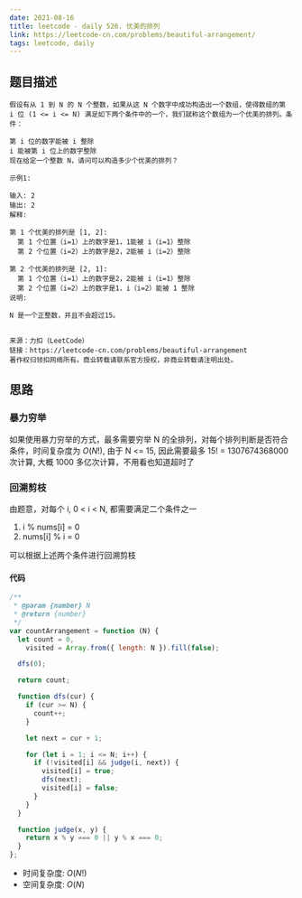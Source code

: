```yaml
---
date: 2021-08-16
title: leetcode - daily 526. 优美的排列
link: https://leetcode-cn.com/problems/beautiful-arrangement/
tags: leetcode, daily
---
```


## 题目描述

```
假设有从 1 到 N 的 N 个整数，如果从这 N 个数字中成功构造出一个数组，使得数组的第 i 位 (1 <= i <= N) 满足如下两个条件中的一个，我们就称这个数组为一个优美的排列。条件：

第 i 位的数字能被 i 整除
i 能被第 i 位上的数字整除
现在给定一个整数 N，请问可以构造多少个优美的排列？

示例1:

输入: 2
输出: 2
解释:

第 1 个优美的排列是 [1, 2]:
  第 1 个位置（i=1）上的数字是1，1能被 i（i=1）整除
  第 2 个位置（i=2）上的数字是2，2能被 i（i=2）整除

第 2 个优美的排列是 [2, 1]:
  第 1 个位置（i=1）上的数字是2，2能被 i（i=1）整除
  第 2 个位置（i=2）上的数字是1，i（i=2）能被 1 整除
说明:

N 是一个正整数，并且不会超过15。


来源：力扣（LeetCode）
链接：https://leetcode-cn.com/problems/beautiful-arrangement
著作权归领扣网络所有。商业转载请联系官方授权，非商业转载请注明出处。
```

## 思路

### 暴力穷举

如果使用暴力穷举的方式，最多需要穷举 N 的全排列，对每个排列判断是否符合条件，时间复杂度为 $O(N!)$, 由于 N <= 15, 因此需要最多 15! = 1307674368000 次计算, 大概 1000 多亿次计算，不用看也知道超时了

### 回溯剪枝

由题意，对每个 i, 0 < i < N, 都需要满足二个条件之一

1. i % nums[i] = 0
2. nums[i] % i = 0

可以根据上述两个条件进行回溯剪枝

#### 代码

```js
/**
 * @param {number} N
 * @return {number}
 */
var countArrangement = function (N) {
  let count = 0,
    visited = Array.from({ length: N }).fill(false);

  dfs(0);

  return count;

  function dfs(cur) {
    if (cur >= N) {
      count++;
    }

    let next = cur + 1;

    for (let i = 1; i <= N; i++) {
      if (!visited[i] && judge(i, next)) {
        visited[i] = true;
        dfs(next);
        visited[i] = false;
      }
    }
  }

  function judge(x, y) {
    return x % y === 0 || y % x === 0;
  }
};
```

- 时间复杂度: $O(N!)$
- 空间复杂度: $O(N)$
